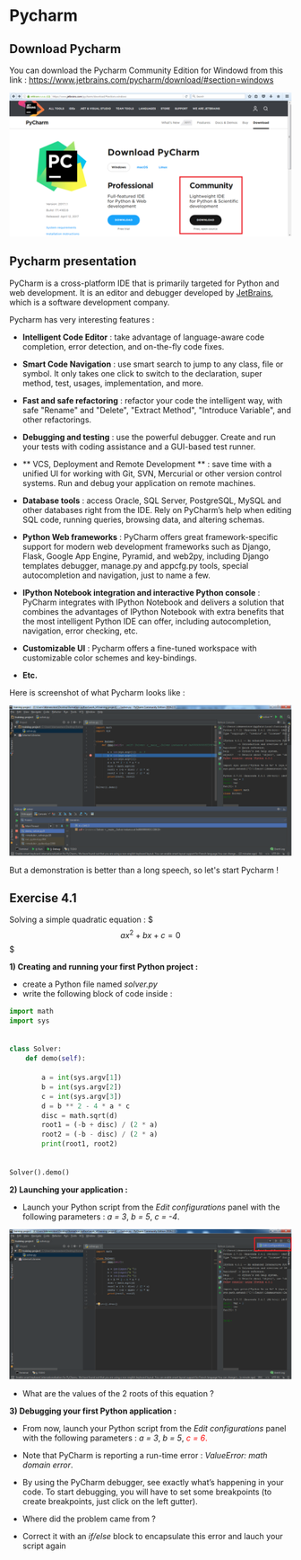 # Pycharm

## Download Pycharm

You can download the Pycharm Community Edition for Windowd from this link : https://www.jetbrains.com/pycharm/download/#section=windows

![python-download](../../../images/python-download.png)


## Pycharm presentation

PyCharm is a cross-platform IDE that is primarily targeted for Python and web development. It is an editor and debugger developed by [JetBrains](https://www.jetbrains.com/), which is a software development company.

Pycharm has very interesting features :

- **Intelligent Code Editor** : take advantage of language-aware code completion, error detection, and on-the-fly code fixes.

- **Smart Code Navigation** : use smart search to jump to any class, file or symbol. It only takes one click to switch to the declaration, super method, test, usages, implementation, and more.

- **Fast and safe refactoring** : refactor your code the intelligent way, with safe "Rename" and "Delete", "Extract Method", "Introduce Variable", and other refactorings.

- **Debugging and testing** : use the powerful debugger. Create and run your tests with coding assistance and a GUI-based test runner.

- ** VCS, Deployment and Remote Development ** : save time with a unified UI for working with Git, SVN, Mercurial or other version control systems. Run and debug your application on remote machines.

- **Database tools** : access Oracle, SQL Server, PostgreSQL, MySQL and other databases right from the IDE. Rely on PyCharm’s help when editing SQL code, running queries, browsing data, and altering schemas.

- **Python Web frameworks** : PyCharm offers great framework-specific support for modern web development frameworks such as Django, Flask, Google App Engine, Pyramid, and web2py, including Django templates debugger, manage.py and appcfg.py tools, special autocompletion and navigation, just to name a few.

- **IPython Notebook integration and interactive Python console** : PyCharm integrates with IPython Notebook and delivers a solution that combines the advantages of IPython Notebook with extra benefits that the most intelligent Python IDE can offer, including autocompletion, navigation, error checking, etc.

- **Customizable UI** : Pycharm offers a fine-tuned workspace with customizable color schemes and key-bindings.

- **Etc.**

Here is screenshot of what Pycharm looks like :

![pycharm-presentation](../../../images/pycharm-presentation.png)

But a demonstration is better than a long speech, so let's start Pycharm !


## Exercise 4.1

Solving a simple quadratic equation : $$$ax^2 + bx + c = 0$$$

**1) Creating and running your first Python project :**

- create a Python file named *solver.py*
- write the following block of code inside :

```python
import math
import sys


class Solver:
    def demo(self):

        a = int(sys.argv[1])
        b = int(sys.argv[2])
        c = int(sys.argv[3])
        d = b ** 2 - 4 * a * c
        disc = math.sqrt(d)
        root1 = (-b + disc) / (2 * a)
        root2 = (-b - disc) / (2 * a)
        print(root1, root2)


Solver().demo()
```

**2) Launching your application :**

- Launch your Python script from the *Edit configurations* panel with the following parameters : *a = 3*, *b = 5*, *c = -4*.

![pycharm-edit-configurations](../../../images/pycharm-edit-configurations.png)

- What are the values of the 2 roots of this equation ?

**3) Debugging your first Python application :**

- From now, launch your Python script from the *Edit configurations* panel with the following parameters : *a = 3*, *b = 5*, <span style="color:red">*c = 6*<span>.

- Note that PyCharm is reporting a run-time error : *ValueError: math domain error*.

- By using the PyCharm debugger, see exactly what’s happening in your code. To start debugging, you will have to set some breakpoints (to create breakpoints, just click on the left gutter).

- Where did the problem came from ?

- Correct it with an *if/else* block to encapsulate this error and lauch your script again
